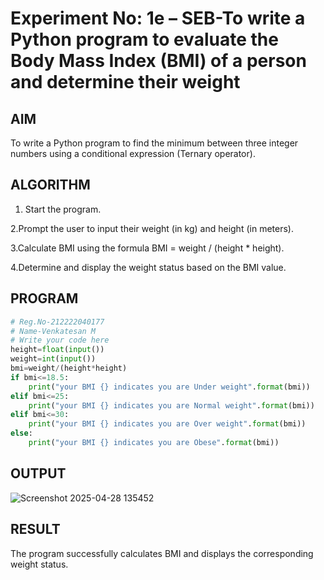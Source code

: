 # Experiment No: 1e – SEB-To write a Python program to evaluate the Body Mass Index (BMI) of a person and determine their weight

## AIM  
To write a Python program to find the minimum between three integer numbers using a conditional expression (Ternary operator).

## ALGORITHM  
1. Start the program.

2.Prompt the user to input their weight (in kg) and height (in meters).

3.Calculate BMI using the formula BMI = weight / (height * height).

4.Determine and display the weight status based on the BMI value.

## PROGRAM
```python
# Reg.No-212222040177
# Name-Venkatesan M
# Write your code here
height=float(input())
weight=int(input())
bmi=weight/(height*height)
if bmi<=18.5:
    print("your BMI {} indicates you are Under weight".format(bmi))
elif bmi<=25:
    print("your BMI {} indicates you are Normal weight".format(bmi))
elif bmi<=30:
    print("your BMI {} indicates you are Over weight".format(bmi))
else:
    print("your BMI {} indicates you are Obese".format(bmi))
```

## OUTPUT
![Screenshot 2025-04-28 135452](https://github.com/user-attachments/assets/9f8c6f82-f38d-46df-ab1a-78b40e048370)

## RESULT
The program successfully calculates BMI and displays the corresponding weight status.

